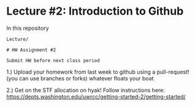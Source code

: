 # Lecture #2: Introduction to Github

In this repository 

```
Lecture/

# HW Assignment #2

Submit HW before next class period

```
1.) Upload your homework from last week to github using a pull-request! (you can use branches or forks) whatever floats your boat 

2.) Get on the STF allocation on hyak! Follow instructions here: https://depts.washington.edu/uwrcc/getting-started-2/getting-started/
```
